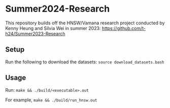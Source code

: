 # Summer2024-Research

This repository builds off the HNSW/Vamana research project conducted by Kenny Heung and
Silvia Wei in summer 2023: https://github.com/t-h24/Summer2023-Research

## Setup
Run the following to download the datasets: `source download_datasets.bash`

## Usage
Run: `make && ./build/<executable>.out`

For example, `make && ./build/run_hnsw.out`